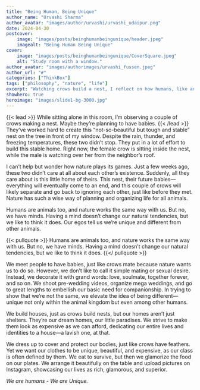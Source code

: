 ```yaml
---
title: "Being Human, Being Unique"
author_name: "Urvashi Sharma"
author_avatar: "images/author/urvashi/urvashi_udaipur.png"
date: 2024-04-30
postcover:
    image: "images/posts/beinghumanbeingunique/header.jpeg"
    imagealt: "Being Human Being Unique"
cover:
    image: "images/posts/beinghumanbeingunique/CoverSquare.jpeg"
    alt: "Study room with a window."
author_avatar: "images/authorimages/urvashi_fussen.jpeg"
author_url: "#"
categories: ["ThinkBox"]
tags: ["philosophy", "nature", "life"]
excerpt: "Watching crows build a nest, I reflect on how humans, like animals, follow nature’s plan but add layers of ego and glamour."
showhero: true
heroimage: "images/slide1-bg-3000.jpg" 
---
```

{{< lead >}}
While sitting alone in this room, I’m observing a couple of crows making a nest. Maybe they’re planning to have babies.
{{< /lead >}}
They’ve worked hard to create this “not-so-beautiful but tough and stable” nest on the tree in front of my window. Despite the rain, thunder, and freezing temperatures, these two didn’t stop. They put in a lot of effort to build this stable home. Right now, the female crow is sitting inside the nest, while the male is watching over her from the neighbor’s roof.


I can’t help but wonder how nature plays its games. Just a few weeks ago, these two didn’t care at all about each other’s existence. Suddenly, all they care about is this little home of theirs. This nest, their future babies—everything will eventually come to an end, and this couple of crows will likely separate and go back to ignoring each other, just like before they met. Nature has such a wise way of planning and organizing life for all animals.

Humans are animals too, and nature works the same way with us. But no, we have minds. Having a mind doesn’t change our natural tendencies, but we like to think it does. Our egos tell us we’re unique and different from other animals.

{{< pullquote >}}
Humans are animals too, and nature works the same way with us. But no, we have minds. Having a mind doesn’t change our natural tendencies, but we like to think it does.
{{</ pullquote >}}

We meet people to have babies, just like crows mate because nature wants us to do so. However, we don’t like to call it simple mating or sexual desire. Instead, we decorate it with grand words: love, soulmate, together forever, and so on. We shoot pre-wedding videos, organize mega weddings, and go to great lengths to embellish our basic need for companionship. In trying to show that we’re not the same, we elevate the idea of being different—unique not only within the animal kingdom but even among other humans.

We build houses, just as crows build nests, but our homes aren’t just shelters. They’re our dream homes, our little paradises. We strive to make them look as expensive as we can afford, dedicating our entire lives and identities to a house—a lavish one, at that.

We dress up to cover and protect our bodies, just like crows have feathers. Yet we want our clothes to be unique, beautiful, and expensive, as our class is often defined by them. We eat to survive, but then we glamorize the food on our plates. We arrange it beautifully on the table and upload pictures on Instagram, showcasing our lives as rich, glamorous, and superior.

*We are humans - We are Unique.*

